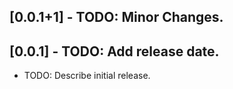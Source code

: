 ## [0.0.1+1] - TODO: Minor Changes.

## [0.0.1] - TODO: Add release date.

* TODO: Describe initial release.
